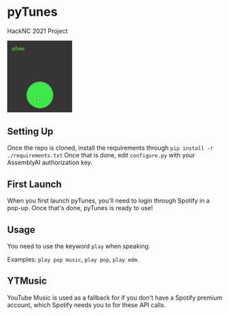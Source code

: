 # pyTunes
HackNC 2021 Project

<img src="https://github.com/xKynn/pyTunes/raw/main/meta/pyTunes-showcase.gif" width=30%>

## Setting Up
Once the repo is cloned, install the requirements through `pip install -r ./requirements.txt`
Once that is done, edit `configure.py` with your AssemblyAI authorization key.

## First Launch
When you first launch pyTunes, you'll need to login through Spotify in a pop-up. Once that's done, pyTunes is ready to use!

## Usage
You need to use the keyword `play` when speaking. 

Examples: `play pop music`, `play pop`, `play edm`.

## YTMusic
YouTube Music is used as a fallback for if you don't have a Spotify premium account, which Spotify needs you to for these API calls.

